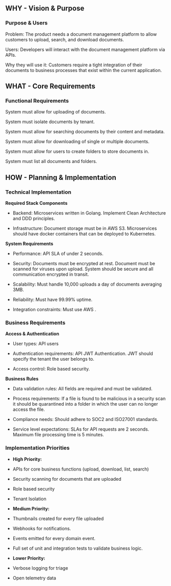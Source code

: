 ## WHY - Vision & Purpose

### Purpose & Users

Problem:  The product needs a document management platform to allow customers to upload, search, and download documents.

Users: Developers will interact with the document management platform via APIs.

Why they will use it: Customers require a tight integration of their documents to business processes that exist within the current application.

## WHAT - Core Requirements

### Functional Requirements

System must allow for uploading of documents.

System must isolate documents by tenant.

System must allow for searching documents by their content and metadata.

System must allow for downloading of single or multiple documents.

System must allow for users to create folders to store documents in.

System must list all documents and folders.

## HOW - Planning & Implementation

### Technical Implementation

**Required Stack Components**

- Backend:  Microservices written in Golang.  Implement Clean Architecture and DDD principles.

- Infrastructure:  Document storage must be in AWS S3.  Microservices should have docker containers that can be deployed to Kubernetes.

**System Requirements**

- Performance:  API SLA of under 2 seconds.

- Security: Documents must be encrypted at rest.  Document must be scanned for viruses upon upload.  System should be secure and all communication encrypted in transit.

- Scalability:  Must handle 10,000 uploads a day of documents averaging 3MB.

- Reliability: Must have 99.99% uptime.

- Integration constraints:  Must use AWS .

### Business Requirements

**Access & Authentication**

- User types: API users

- Authentication requirements: API JWT Authentication.  JWT should specify the tenant the user belongs to.

- Access control: Role based security.

**Business Rules**

- Data validation rules:  All fields are required and must be validated.

- Process requirements: If a file is found to be malicious in a security scan it should be quarantined into a folder in which the user can no longer access the file.

- Compliance needs:  Should adhere to SOC2 and ISO27001 standards.

- Service level expectations: SLAs for API requests are 2 seconds.  Maximum file processing time is 5 minutes.

### Implementation Priorities

- **High Priority:** 

- APIs for core business functions (upload, download, list, search)

- Security scanning for documents that are uploaded

- Role based security

- Tenant Isolation

- **Medium Priority:** 

- Thumbnails created for every file uploaded

- Webhooks for notifications.

- Events emitted for every domain event.

- Full set of unit and integration tests to validate business logic.

- **Lower Priority:** 

- Verbose logging for triage

- Open telemetry data